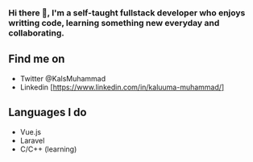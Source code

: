 ### Hi there 👋, I'm a self-taught fullstack developer who enjoys writting code, learning something new everyday and collaborating.

## Find me on

- Twitter @KalsMuhammad
- Linkedin [https://www.linkedin.com/in/kaluuma-muhammad/]

## Languages I do
- Vue.js
- Laravel
- C/C++ (learning)
